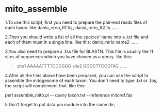# mito_assemble
1.To use this script, first you need to prepare the pair-end reads files of each taxon.
like danio_rerio_R1.fq , danio_rerio_R2.fq ......


2.Then you should write a list of all the species' name into a .txt file and each of them must in a single line.
like this:
danio_rerio
name2
......



3.You also need to prepare a .fas file for BLASTN. This file is usually the 11 sites of sequences which you have chosen as a qeury.
like this:
>site1
AAAAATTTTCCCGGG
>site2
GGCCTTCCGTAG
......



4.After all the files above have been prepared, you can use the script to assemble the mitogenome of each taxon.
You don't need to type .txt or .fas, the script will complement that.
like this:

perl assemble_mito.pl -- query taxon.txt --reference mitoref.fas



5.Don't forget to put data.pm module into the same dir;

